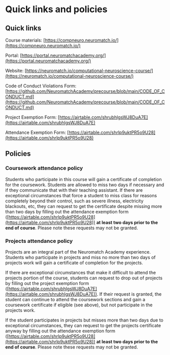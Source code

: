 # Quick links and policies

## Quick links

Course materials: [https://compneuro.neuromatch.io/](https://compneuro.neuromatch.io/)

Portal: [https://portal.neuromatchacademy.org/](https://portal.neuromatchacademy.org/)

Website: [https://neuromatch.io/computational-neuroscience-course/](https://neuromatch.io/computational-neuroscience-course/)

Code of Conduct Violations Form: [https://github.com/NeuromatchAcademy/precourse/blob/main/CODE_OF_CONDUCT.md](https://github.com/NeuromatchAcademy/precourse/blob/main/CODE_OF_CONDUCT.md)

Project Exemption Form: [https://airtable.com/shrubhlgsWJ8DuA7E](https://airtable.com/shrubhlgsWJ8DuA7E)

Attendance Exemption Form: [https://airtable.com/shrlp9uktPR5o9U28](https://airtable.com/shrlp9uktPR5o9U28)



## Policies

### Coursework attendance policy

Students who participate in this course will gain a certificate of completion for the coursework. Students are allowed to miss two days if necessary and if they communicate that with their teaching assistant.  If there are exceptional circumstances that force a student to miss class for reasons completely beyond their control, such as severe illness, electricity blackouts, etc, they can request to get the certificate despite missing more than two days by filling out the attendance exemption form ([https://airtable.com/shrlp9uktPR5o9U28](https://airtable.com/shrlp9uktPR5o9U28)) **at least two days prior to the end of course**. Please note these requests may not be granted.

### Projects attendance policy

Projects are an integral part of the Neuromatch Academy experience. Students who participate in projects and miss no more than two days of projects work will gain a certificate of completion for the projects. 

If there are exceptional circumstances that make it difficult to attend the projects portion of the course, students can request to drop out of projects by filling out the project exemption form ([https://airtable.com/shrubhlgsWJ8DuA7E](https://airtable.com/shrubhlgsWJ8DuA7E)). If their request is granted, the student can continue to attend the coursework sections and gain a coursework certificate if eligible (see above), but not participate in the projects work.

If the student participates in projects but misses more than two days due to exceptional circumstances, they can request to get the projects certificate anyway by filling out the attendance exemption form ([https://airtable.com/shrlp9uktPR5o9U28](https://airtable.com/shrlp9uktPR5o9U28)) **at least two days prior to the end of course**. Please note these requests may not be granted.
